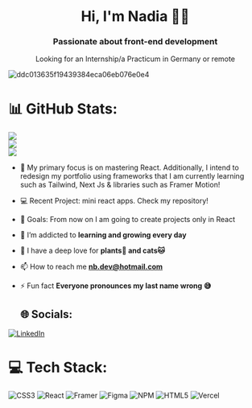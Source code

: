 <h1 align="center">Hi, I'm Nadia 👩‍💻</h1>

<h3 align="center">Passionate about front-end development</h3>
<p align="center">Looking for an Internship/a Practicum in Germany or remote</p>

![ddc013635f19439384eca06eb076e0e4](https://github.com/NadiasCodes/NadiasCodes/assets/150697120/c3d96003-ac67-469d-a81d-edc134ecbdf4)


# 📊 GitHub Stats:
![](https://github-readme-stats.vercel.app/api?username=NadiasCodes&theme=omni&hide_border=false&include_all_commits=true&count_private=false)<br/>
![](https://github-readme-streak-stats.herokuapp.com/?user=NadiasCodes&theme=omni&hide_border=false)<br/>
![](https://github-readme-stats.vercel.app/api/top-langs/?username=NadiasCodes&theme=omni&hide_border=false&include_all_commits=true&count_private=false&layout=compact)





- 🔭 My primary focus is on mastering React. Additionally, I intend to redesign my portfolio using frameworks that I am currently learning such as Tailwind, Next Js & libraries such as Framer Motion! <br />

- 💻 Recent Project: mini react apps. Check my repository!
- 💫 Goals: From now on I am going to create projects only in React

- 🌱 I’m addicted to **learning and growing every day**

- 🤍 I have a deep love for **plants💐 and cats🐱**

- 📫 How to reach me **nb.dev@hotmail.com**

- ⚡ Fun fact **Everyone pronounces my last name wrong 😅**

  ## 🌐 Socials:
[![LinkedIn](https://img.shields.io/badge/LinkedIn-%230077B5.svg?logo=linkedin&logoColor=white)](https://linkedin.com/in/https://www.linkedin.com/in/nadia-bouli/) 

# 💻 Tech Stack:
![CSS3](https://img.shields.io/badge/css3-%231572B6.svg?style=for-the-badge&logo=css3&logoColor=white) ![React](https://img.shields.io/badge/react-%2320232a.svg?style=for-the-badge&logo=react&logoColor=%2361DAFB) ![Framer](https://img.shields.io/badge/Framer-black?style=for-the-badge&logo=framer&logoColor=blue) ![Figma](https://img.shields.io/badge/figma-%23F24E1E.svg?style=for-the-badge&logo=figma&logoColor=white) ![NPM](https://img.shields.io/badge/NPM-%23CB3837.svg?style=for-the-badge&logo=npm&logoColor=white) ![HTML5](https://img.shields.io/badge/html5-%23E34F26.svg?style=for-the-badge&logo=html5&logoColor=white) ![Vercel](https://img.shields.io/badge/vercel-%23000000.svg?style=for-the-badge&logo=vercel&logoColor=white)

